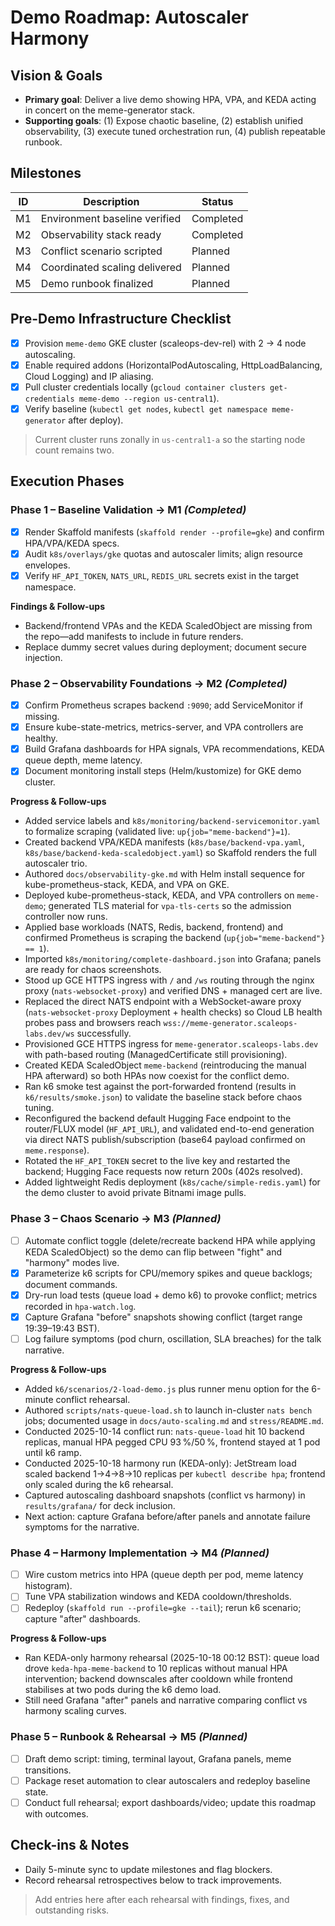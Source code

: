 # Demo Roadmap: Autoscaler Harmony

## Vision & Goals
- **Primary goal**: Deliver a live demo showing HPA, VPA, and KEDA acting in concert on the meme-generator stack.
- **Supporting goals**: (1) Expose chaotic baseline, (2) establish unified observability, (3) execute tuned orchestration run, (4) publish repeatable runbook.

## Milestones
| ID | Description | Status |
|----|-------------|--------|
| M1 | Environment baseline verified | Completed |
| M2 | Observability stack ready | Completed |
| M3 | Conflict scenario scripted | Planned |
| M4 | Coordinated scaling delivered | Planned |
| M5 | Demo runbook finalized | Planned |

## Pre-Demo Infrastructure Checklist
- [x] Provision `meme-demo` GKE cluster (scaleops-dev-rel) with 2 → 4 node autoscaling.
- [x] Enable required addons (HorizontalPodAutoscaling, HttpLoadBalancing, Cloud Logging) and IP aliasing.
- [x] Pull cluster credentials locally (`gcloud container clusters get-credentials meme-demo --region us-central1`).
- [x] Verify baseline (`kubectl get nodes`, `kubectl get namespace meme-generator` after deploy).

> Current cluster runs zonally in `us-central1-a` so the starting node count remains two.

## Execution Phases

### Phase 1 – Baseline Validation → M1 *(Completed)*
- [x] Render Skaffold manifests (`skaffold render --profile=gke`) and confirm HPA/VPA/KEDA specs.
- [x] Audit `k8s/overlays/gke` quotas and autoscaler limits; align resource envelopes.
- [x] Verify `HF_API_TOKEN`, `NATS_URL`, `REDIS_URL` secrets exist in the target namespace.

**Findings & Follow-ups**
- Backend/frontend VPAs and the KEDA ScaledObject are missing from the repo—add manifests to include in future renders.
- Replace dummy secret values during deployment; document secure injection.

### Phase 2 – Observability Foundations → M2 *(Completed)*
- [x] Confirm Prometheus scrapes backend `:9090`; add ServiceMonitor if missing.
- [x] Ensure kube-state-metrics, metrics-server, and VPA controllers are healthy.
- [x] Build Grafana dashboards for HPA signals, VPA recommendations, KEDA queue depth, meme latency.
- [x] Document monitoring install steps (Helm/kustomize) for GKE demo cluster.

**Progress & Follow-ups**
- Added service labels and `k8s/monitoring/backend-servicemonitor.yaml` to formalize scraping (validated live: `up{job="meme-backend"}=1`).
- Created backend VPA/KEDA manifests (`k8s/base/backend-vpa.yaml`, `k8s/base/backend-keda-scaledobject.yaml`) so Skaffold renders the full autoscaler trio.
- Authored `docs/observability-gke.md` with Helm install sequence for kube-prometheus-stack, KEDA, and VPA on GKE.
- Deployed kube-prometheus-stack, KEDA, and VPA controllers on `meme-demo`; generated TLS material for `vpa-tls-certs` so the admission controller now runs.
- Applied base workloads (NATS, Redis, backend, frontend) and confirmed Prometheus is scraping the backend (`up{job="meme-backend"} == 1`).
- Imported `k8s/monitoring/complete-dashboard.json` into Grafana; panels are ready for chaos screenshots.
- Stood up GCE HTTPS ingress with `/` and `/ws` routing through the nginx proxy (`nats-websocket-proxy`) and verified DNS + managed cert are live.
- Replaced the direct NATS endpoint with a WebSocket-aware proxy (`nats-websocket-proxy` Deployment + health checks) so Cloud LB health probes pass and browsers reach `wss://meme-generator.scaleops-labs.dev/ws` successfully.
- Provisioned GCE HTTPS ingress for `meme-generator.scaleops-labs.dev` with path-based routing (ManagedCertificate still provisioning).
- Created KEDA ScaledObject `meme-backend` (reintroducing the manual HPA afterward) so both HPAs now coexist for the conflict demo.
- Ran k6 smoke test against the port-forwarded frontend (results in `k6/results/smoke.json`) to validate the baseline stack before chaos tuning.
- Reconfigured the backend default Hugging Face endpoint to the router/FLUX model (`HF_API_URL`), and validated end-to-end generation via direct NATS publish/subscription (base64 payload confirmed on `meme.response`).
- Rotated the `HF_API_TOKEN` secret to the live key and restarted the backend; Hugging Face requests now return 200s (402s resolved).
- Added lightweight Redis deployment (`k8s/cache/simple-redis.yaml`) for the demo cluster to avoid private Bitnami image pulls.

### Phase 3 – Chaos Scenario → M3 *(Planned)*
- [ ] Automate conflict toggle (delete/recreate backend HPA while applying KEDA ScaledObject) so the demo can flip between "fight" and "harmony" modes live.
- [x] Parameterize k6 scripts for CPU/memory spikes and queue backlogs; document commands.
- [x] Dry-run load tests (queue load + demo k6) to provoke conflict; metrics recorded in `hpa-watch.log`.
- [x] Capture Grafana "before" snapshots showing conflict (target range 19:39–19:43 BST).
- [ ] Log failure symptoms (pod churn, oscillation, SLA breaches) for the talk narrative.

**Progress & Follow-ups**
- Added `k6/scenarios/2-load-demo.js` plus runner menu option for the 6-minute conflict rehearsal.
- Authored `scripts/nats-queue-load.sh` to launch in-cluster `nats bench` jobs; documented usage in `docs/auto-scaling.md` and `stress/README.md`.
- Conducted 2025-10-14 conflict run: `nats-queue-load` hit 10 backend replicas, manual HPA pegged CPU 93 %/50 %, frontend stayed at 1 pod until k6 ramp.
- Conducted 2025-10-18 harmony run (KEDA-only): JetStream load scaled backend 1→4→8→10 replicas per `kubectl describe hpa`; frontend only scaled during the k6 rehearsal.
- Captured autoscaling dashboard snapshots (conflict vs harmony) in `results/grafana/` for deck inclusion.
- Next action: capture Grafana before/after panels and annotate failure symptoms for the narrative.

### Phase 4 – Harmony Implementation → M4 *(Planned)*
- [ ] Wire custom metrics into HPA (queue depth per pod, meme latency histogram).
- [ ] Tune VPA stabilization windows and KEDA cooldown/thresholds.
- [ ] Redeploy (`skaffold run --profile=gke --tail`); rerun k6 scenario; capture "after" dashboards.

**Progress & Follow-ups**
- Ran KEDA-only harmony rehearsal (2025-10-18 00:12 BST): queue load drove `keda-hpa-meme-backend`
  to 10 replicas without manual HPA intervention; backend downscales after cooldown while frontend
  stabilises at two pods during the k6 demo load.
- Still need Grafana "after" panels and narrative comparing conflict vs harmony scaling curves.

### Phase 5 – Runbook & Rehearsal → M5 *(Planned)*
- [ ] Draft demo script: timing, terminal layout, Grafana panels, meme transitions.
- [ ] Package reset automation to clear autoscalers and redeploy baseline state.
- [ ] Conduct full rehearsal; export dashboards/video; update this roadmap with outcomes.

## Check-ins & Notes
- Daily 5-minute sync to update milestones and flag blockers.
- Record rehearsal retrospectives below to track improvements.

> Add entries here after each rehearsal with findings, fixes, and outstanding risks.
